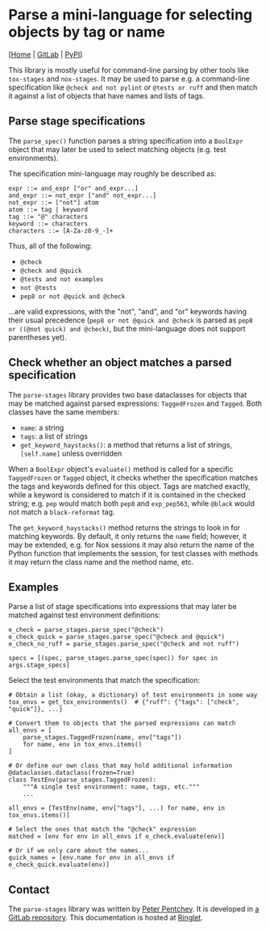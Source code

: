 <!--
SPDX-FileCopyrightText: Peter Pentchev <roam@ringlet.net>
SPDX-License-Identifier: BSD-2-Clause
-->

# Parse a mini-language for selecting objects by tag or name

\[[Home][ringlet-parse-stages] | [GitLab][gitlab] | [PyPI][pypi]\]

This library is mostly useful for command-line parsing by other tools like
`tox-stages` and `nox-stages`. It may be used to parse e.g. a command-line
specification like `@check and not pylint` or `@tests or ruff` and then
match it against a list of objects that have names and lists of tags.

## Parse stage specifications

The `parse_spec()` function parses a string specification into
a `BoolExpr` object that may later be used to select matching objects
(e.g. test environments).

The specification mini-language may roughly be described as:

    expr ::= and_expr ["or" and_expr...]
    and_expr ::= not_expr ["and" not_expr...]
    not_expr ::= ["not"] atom
    atom ::= tag | keyword
    tag ::= "@" characters
    keyword ::= characters
    characters ::= [A-Za-z0-9_-]+

Thus, all of the following:

- `@check`
- `@check and @quick`
- `@tests and not examples`
- `not @tests`
- `pep8 or not @quick and @check`

...are valid expressions,
with the "not", "and", and "or" keywords having their usual precedence
(`pep8 or not @quick and @check` is parsed as
`pep8 or ((@not quick) and @check)`, but the mini-language does not
support parentheses yet).

## Check whether an object matches a parsed specification

The `parse-stages` library provides two base dataclasses for objects that
may be matched against parsed expressions: `TaggedFrozen` and `Tagged`.
Both classes have the same members:

- `name`: a string
- `tags`: a list of strings
- `get_keyword_haystacks()`: a method that returns a list of strings,
  `[self.name]` unless overridden

When a `BoolExpr` object's `evaluate()` method is called for a specific
`TaggedFrozen` or `Tagged` object, it checks whether the specification
matches the tags and keywords defined for this object. Tags are matched
exactly, while a keyword is considered to match if it is contained in
the checked string; e.g. `pep` would match both `pep8` and `exp_pep563`,
while `@black` would not match a `black-reformat` tag.

The `get_keyword_haystacks()` method returns the strings to look in for
matching keywords. By default, it only returns the `name` field;
however, it may be extended, e.g. for Nox sessions it may also return
the name of the Python function that implements the session, for test
classes with methods it may return the class name and the method name, etc.

## Examples

Parse a list of stage specifications into expressions that may later be
matched against test environment definitions:

    e_check = parse_stages.parse_spec("@check")
    e_check_quick = parse_stages.parse_spec("@check and @quick")
    e_check_no_ruff = parse_stages.parse_spec("@check and not ruff")
    
    specs = [(spec, parse_stages.parse_spec(spec)) for spec in args.stage_specs]

Select the test environments that match the specification:

    # Obtain a list (okay, a dictionary) of test environments in some way
    tox_envs = get_tox_environments()  # {"ruff": {"tags": ["check", "quick"]}, ...}

    # Convert them to objects that the parsed expressions can match
    all_envs = [
        parse_stages.TaggedFrozen(name, env["tags"])
        for name, env in tox_envs.items()
    ]

    # Or define our own class that may hold additional information
    @dataclasses.dataclass(frozen=True)
    class TestEnv(parse_stages.TaggedFrozen):
        """A single test environment: name, tags, etc."""
        ...

    all_envs = [TestEnv(name, env["tags"], ...) for name, env in tox_envs.items()]

    # Select the ones that match the "@check" expression
    matched = [env for env in all_envs if e_check.evaluate(env)]

    # Or if we only care about the names...
    quick_names = [env.name for env in all_envs if e_check_quick.evaluate(env)]


## Contact

The `parse-stages` library was written by [Peter Pentchev][roam].
It is developed in [a GitLab repository][gitlab]. This documentation is
hosted at [Ringlet][ringlet-parse-stages].

[roam]: mailto:roam@ringlet.net "Peter Pentchev"
[gitlab]: https://gitlab.com/ppentchev/parse-stages "The parse-stages GitLab repository"
[pypi]: https://pypi.org/project/parse-stages/ "The parse-stages Python Package Index page"
[ringlet-parse-stages]: https://devel.ringlet.net/devel/parse-stages/ "The Ringlet parse-stages homepage"
